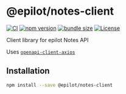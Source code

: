 # @epilot/notes-client

[![CI](https://github.com/epilot-dev/sdk-js/workflows/CI/badge.svg)]()
[![npm version](https://img.shields.io/npm/v/@epilot/notes-client.svg)](https://www.npmjs.com/package/@epilot/notes-client)
[![bundle size](https://img.shields.io/bundlephobia/minzip/@epilot/notes-client?label=gzip%20bundle)](https://bundlephobia.com/package/@epilot/notes-client)
[![License](http://img.shields.io/:license-mit-blue.svg)](https://github.com/epilot-dev/sdk-js/blob/main/LICENSE)

Client library for epilot Notes API

Uses [`openapi-client-axios`](https://github.com/openapistack/openapi-client-axios)

## Installation

```bash
npm install --save @epilot/notes-client
```
